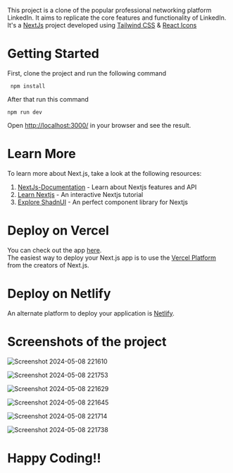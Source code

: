 This project is a clone of the popular professional networking platform LinkedIn. It aims to replicate the core features and functionality of LinkedIn.
It's a [NextJs](https://nextjs.org/) project developed using [Tailwind CSS](https://tailwindcss.com/) & [React Icons](https://react-icons.github.io/react-icons/)


# Getting Started

First, clone the project and run the following command

```
 npm install

```
After that run this command
```
npm run dev

```

Open [http://localhost:3000/](http://localhost:3000/) in your browser and see the result.

# Learn More
To learn more about Next.js, take a look at the following resources:

1. [NextJs-Documentation](https://nextjs.org/) - Learn about Nextjs features and API
2. [Learn Nextjs](https://nextjs.org/learn) - An interactive Nextjs tutorial
3. [Explore ShadnUI](https://ui.shadcn.com/) - An perfect component library for Nextjs

# Deploy on Vercel
You can check out the app [here](https://linkedin-clone-tau-one.vercel.app/). 
</br>
The easiest way to deploy your Next.js app is to use the [Vercel Platform](https://vercel.com/) from the creators of Next.js.

# Deploy on Netlify
An alternate platform to deploy your application is [Netlify](https://www.netlify.com/). 



# Screenshots of the project

![Screenshot 2024-05-08 221610](https://github.com/jaspalprajapati11/linkedin-clone/assets/95084510/6161cd97-a887-4bcf-b324-e60efcd82b4b)

![Screenshot 2024-05-08 221753](https://github.com/jaspalprajapati11/linkedin-clone/assets/95084510/a45d8272-dfc9-4878-ba26-6299727f75a1)

![Screenshot 2024-05-08 221629](https://github.com/jaspalprajapati11/linkedin-clone/assets/95084510/ae51a702-f5c9-40d5-b972-1ec6235c790a)

![Screenshot 2024-05-08 221645](https://github.com/jaspalprajapati11/linkedin-clone/assets/95084510/88411c36-dc17-433a-a94b-cac42a2d5d17)

![Screenshot 2024-05-08 221714](https://github.com/jaspalprajapati11/linkedin-clone/assets/95084510/122f55af-d35c-4481-8d4f-d4ffbeae8245)

![Screenshot 2024-05-08 221738](https://github.com/jaspalprajapati11/linkedin-clone/assets/95084510/7b5b293e-b1c7-4a1b-9b02-cdbf15c05758)







# Happy Coding!!
